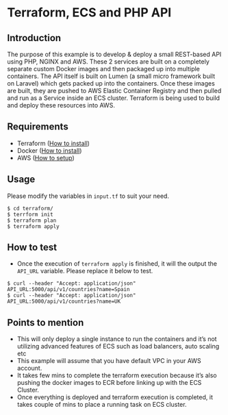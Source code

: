 # Terraform, ECS and PHP API

## Introduction
The purpose of this example is to develop & deploy a small REST-based API using PHP, NGINX and AWS. These 2 services are built on a completely separate custom Docker images and then packaged up into multiple containers. The API itself is built on Lumen (a small micro framework built on Laravel) which gets packed up into the containers. Once these images are built, they are pushed to AWS Elastic Container Registry and then pulled and run as a Service inside an ECS cluster. Terraform is being used to build and deploy these resources into AWS.

## Requirements
- Terraform ([How to install](https://www.terraform.io/intro/getting-started/install.html))
- Docker ([How to install](https://docs.docker.com/engine/installation/))
- AWS ([How to setup](https://aws.amazon.com/))


## Usage
Please modify the variables in ```input.tf``` to suit your need.
```
$ cd terraform/
$ terrform init
$ terraform plan
$ terraform apply
 ```

## How to test
- Once the execution of ```terraform apply``` is finished, it will the output the ```API_URL``` variable. Please replace it below to test.

```
$ curl --header "Accept: application/json" API_URL:5000/api/v1/countries?name=Spain
$ curl --header "Accept: application/json" API_URL:5000/api/v1/countries?name=UK
```

## Points to mention
- This will only deploy a single instance to run the containers and it’s not utilizing advanced features of ECS such as load balancers, auto scaling etc 
- This example will assume that you have default VPC in your AWS account.
- It takes few mins to complete the terraform execution because it’s also pushing the docker images to ECR before linking up with the ECS Cluster.
- Once everything is deployed and terraform execution is completed, it takes couple of mins to place a running task on ECS cluster.
